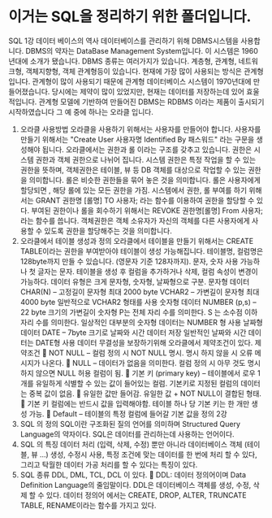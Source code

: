 # 이거는 SQL을 정리하기 위한 폴더입니다.

SQL
1강
데이터 베이스의 역사
데이터베이스를 관리하기 위해 DBMS시스템을 사용합니다. DBMS의 약자는 DataBase Management System입니다. 이 시스템은 1960년대에 소개가 됐습니다. DBMS 종류는 여러가지가 있습니다. 계층형, 관계형, 네트워크형, 객체지향형, 객체 관계형등이 있습니다. 현재에 가장 많이 사용되는 방식은 관계형입니다.
관계형이 많이 사용되기 때문에 관계형 데이터베이스 시스템이 1970년대에 만들어졌습니다. 당시에는 제약이 많이 있었지만, 현재는 데이터를 저장하는데 있어 효울적입니다. 관계형 모델에 기반하여 만들어진 DBMS는 RDBMS 이라는 제품이 출시되기 시작하였습니다 그 예 중에 하나는 오라클 입니다.
 
1.	오라클 사용방법
오라클을 사용하기 위해서는 사용자를 만들어야 합니다. 사용자를 만들기 위해서는 "Create User 사용자명 Identified By 패스워드" 라는 구문을 생성해야 됩니다. 오라클에서는 권한과 롤 이라는 구조를 갖추고 있습니다. 
권한은 시스템 권한과 객체 권한으로 나뉘어 집니다. 시스템 권한은 특정 작업을 할 수 있는 권한을 뜻하며,
객체권한은 테이블, 뷰 등 DB 객체를 대상으로 작업할 수 있는 권한을 의미합니다. 
롤은 비슷한 권한들을 묶어 놓은 것을 의미합니다. 롤은 사용자에게 할당되면 , 해당 롤에 있는 모든 권한을 가짐. 
시스템에서 권한, 롤 부여를 하기 위해서는 GRANT 권한명 [롤명] TO 사용자; 라는 함수를 이용하여 권한을 할당할 수 있다. 부여된 권한이나 롤을 회수하기 위해서는 REVOKE 권한명[롤명] From 사용자; 라는 함수를 씁니다. 
객체권한은 객체 소유자가 자신의 객체를 다른 사용자에게 사용할 수 있도록 권한을 할당해주는 것을 의미합니다. 
2.	오라클에서 테이블 생성과 정의
오라클에서 테이블을 만들기 위해서는 CREATE TABLE이라는 권한을 부여받아야 테이블이 생성 가능해집니다. 
테이블명, 컬럼명은 128byte까지 만들 수 있습니다. (영문자 기준 128자까지). 문자, 숫자 사용 가능하나 첫 글자는 문자. 테이블을 생성 후 컬럼을 추가하거나 삭제, 컬럼 속성이 변경이 가능하다.  데이터 유형은 크게 문자형, 숫자형, 날짜형으로 구분. 
문자형 데이터
CHAR(N) – 고정길이 문자형 최대 2000 byte
VCHAR2 – 가변길이 문자형 최대 4000 byte
일반적으로 VCHAR2 형태를 사용
숫자형 데이터
NUMBER (p,s) – 22 byte 크기의 가변길이 숫자형
	               P는 전체 자리 수를 의미한다.
                             S 는 소수점 이하 자리 수를 의미한다.
일상적인 대부분의 숫자형 데이터는 NUMBER 형 사용
날짜형 데이터
DATE – 7byte 크기로 날짜와 시간 데이터 저장
일반적인 날짜와 시간 데이터는 DATE형 사용
데이터 무결성을 보장하기위해 오라클에서 제약조건이 있다. 
제약조건
	NOT NULL – 컬럼 정의 시 NOT NULL 명시. 명시 하지 않을 시 오류 메시지가 나온다. 
	NULL – 데이터가 없음을 의미한다. 컬럼 정의 시 아무 것도 명시하지 않으면 NULL 허용 컬럼이 됨.
	기본 키 (primary key) – 테이블에서 로우 1개를 유일하게 식별할 수 있는 값이 들어있는 컬럼. 기본키로 지정된 컬럼의 데이터는 중복 값이 없음.  유일한 값만 들어감. 유일한 값 + NOT NULL이 결합된 형태.  기본 키 컬럼에는 반드시 값을 입력해야함. 
테이블 하나 당 기본 키는 한 개만 생성 가능. 
	Default – 테이블의 특정 컬럼에 들어갈 기본 값을 정의
2강
1.	SQL 의 정의
SQL이란 구조화된 질의 언어를 의미하며 Structured Query Language의 약자이다. SQL은 데이터를 관리하는데 사용하는 언어이다. 
2.	SQL 의 특징
데이터 처리 (입력, 삭제, 수정) 뿐만 아니라 데이터베이스 객체 (테이블, 뷰 …) 생성, 수정시 사용, 특정 조건에 맞는 데이터를 한 번에 처리 할 수 있다, 그리고 탁월한 데이터 가공 처리를 할 수 있다는 특징이 있다. 
3.	SQL 종류
DDL, DML, TCL, DCL 이 있다.
	DDL: 데이터 정의어이며 Data Definition Language의 줄임말이다. DDL은 데이터베이스 객체를 생성, 수정, 삭제 할 수 있다. 데이터 정의어 에서는 CREATE, DROP, ALTER, TRUNCATE TABLE, RENAME이라는 함수를 가지고 있다.
   
